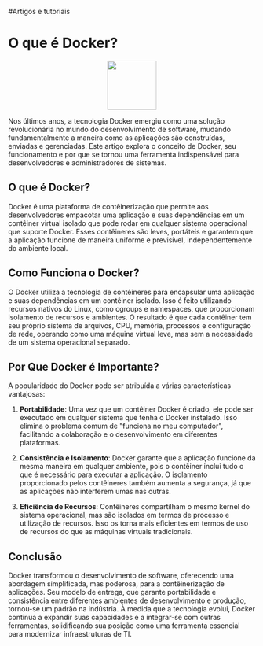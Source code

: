 #Artigos e tutoriais

# O que é Docker?
<p align="center">
  <img src="http://www.patrickbrandao.com/img/artigos/docker-icon-512.png" width="100">
</p>



Nos últimos anos, a tecnologia Docker emergiu como uma solução revolucionária no mundo do desenvolvimento de software, mudando fundamentalmente a maneira como as aplicações são construídas, enviadas e gerenciadas. Este artigo explora o conceito de Docker, seu funcionamento e por que se tornou uma ferramenta indispensável para desenvolvedores e administradores de sistemas.

## O que é Docker?

Docker é uma plataforma de contêinerização que permite aos desenvolvedores empacotar uma aplicação e suas dependências em um contêiner virtual isolado que pode rodar em qualquer sistema operacional que suporte Docker. Esses contêineres são leves, portáteis e garantem que a aplicação funcione de maneira uniforme e previsível, independentemente do ambiente local.

## Como Funciona o Docker?

O Docker utiliza a tecnologia de contêineres para encapsular uma aplicação e suas dependências em um contêiner isolado. Isso é feito utilizando recursos nativos do Linux, como cgroups e namespaces, que proporcionam isolamento de recursos e ambientes. O resultado é que cada contêiner tem seu próprio sistema de arquivos, CPU, memória, processos e configuração de rede, operando como uma máquina virtual leve, mas sem a necessidade de um sistema operacional separado.

## Por Que Docker é Importante?

A popularidade do Docker pode ser atribuída a várias características vantajosas:

1. **Portabilidade**: Uma vez que um contêiner Docker é criado, ele pode ser executado em qualquer sistema que tenha o Docker instalado. Isso elimina o problema comum de "funciona no meu computador", facilitando a colaboração e o desenvolvimento em diferentes plataformas.

2. **Consistência e Isolamento**: Docker garante que a aplicação funcione da mesma maneira em qualquer ambiente, pois o contêiner inclui tudo o que é necessário para executar a aplicação. O isolamento proporcionado pelos contêineres também aumenta a segurança, já que as aplicações não interferem umas nas outras.

3. **Eficiência de Recursos**: Contêineres compartilham o mesmo kernel do sistema operacional, mas são isolados em termos de processo e utilização de recursos. Isso os torna mais eficientes em termos de uso de recursos do que as máquinas virtuais tradicionais.

## Conclusão

Docker transformou o desenvolvimento de software, oferecendo uma abordagem simplificada, mas poderosa, para a contêinerização de aplicações. Seu modelo de entrega, que garante portabilidade e consistência entre diferentes ambientes de desenvolvimento e produção, tornou-se um padrão na indústria. À medida que a tecnologia evolui, Docker continua a expandir suas capacidades e a integrar-se com outras ferramentas, solidificando sua posição como uma ferramenta essencial para modernizar infraestruturas de TI.
